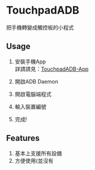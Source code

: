 # TouchpadADB

把手機轉變成觸控板的小程式

## Usage

1. 安裝手機App  
詳請請見：[TouchpadADB-App](https://github.com/Chaoray/TouchpadADB-App)

2. 開啟ADB Daemon
3. 開啟電腦端程式
4. 輸入裝置編號
5. 完成!

## Features
1. 基本上支援所有設備
2. 方便使用(並沒有
